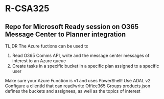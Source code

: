 # R-CSA325
## Repo for Microsoft Ready session on O365 Message Center to Planner integration

TL;DR
The Azure fuctions can be used to 
1. Read O365 Comms API, write and the message center messages of interest to an Azure queue
2. Create tasks in a specific bucket in a specific plan assigned to a specific user

Make sure your Azure Function is v1 and uses PowerShell!
Use ADAL v2
Configure a clientId that can read/write Office365 Groups
products.json defines the buckets and assignees, as well as the topics of interest





